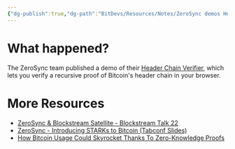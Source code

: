 ```yaml
---
{"dg-publish":true,"dg-path":"BitDevs/Resources/Notes/ZeroSync demos Header Chain Verifier - Instantly verify Bitcoin's block header chain in your browser.md","permalink":"/bit-devs/resources/notes/zero-sync-demos-header-chain-verifier-instantly-verify-bitcoin-s-block-header-chain-in-your-browser/","title":"ZeroSync demos Header Chain Verifier - Instantly verify Bitcoin's block header chain in your browser","tags":["bitdevs","bitcoin","socratic-26","zkp","proof","node","sync","decentralization"],"noteIcon":"3","created":"2023-09-12T21:29:50.183-10:00","updated":"2023-09-12T21:38:00.996-10:00"}
---
```




# What happened?

The ZeroSync team published a demo of their [Header Chain Verifier](https://zerosync.org/demo/), which lets you verify a recursive proof of Bitcoin's header chain in your browser.



# More Resources
- [ZeroSync & Blockstream Satellite - Blockstream Talk 22](https://blockstream-talk-23225031.simplecast.com/episodes/blockstream-talk-22-zerosync-blockstream-satellite)
- [ZeroSync - Introducing STARKs to Bitcoin (Tabconf Slides)](https://docs.google.com/presentation/d/1KgNTxulMnIa3SCQIh4P061cIW6Jz_IZYMwqzaohA8ds/edit?pli=1#slide=id.g27e0704f09f_0_4)
- [How Bitcoin Usage Could Skyrocket Thanks To Zero-Knowledge Proofs](https://www.forbes.com/sites/digital-assets/2023/08/21/how-bitcoin-usage-could-skyrocket-thanks-to-zero-knowledge-proofs/?sh=62c73b04bde6)
